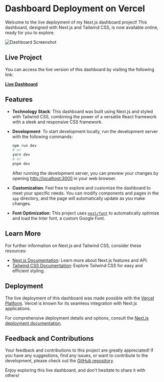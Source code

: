 # Dashboard Deployment on Vercel

Welcome to the live deployment of my Next.js dashboard project! This dashboard, designed with Next.js and Tailwind CSS, is now available online, ready for you to explore.

![Dashboard Screenshot](assets/dashboard.jpg)

## Live Project

You can access the live version of this dashboard by visiting the following link:

[**Live Dashboard**](https://dashboard-design-seven.vercel.app/)

## Features

- **Technology Stack**: This dashboard was built using Next.js and styled with Tailwind CSS, combining the power of a versatile React framework with a sleek and responsive CSS framework.

- **Development**: To start development locally, run the development server with the following commands:

    ```bash
    npm run dev
    # or
    yarn dev
    # or
    pnpm dev
    ```

    After running the development server, you can preview your changes by opening [http://localhost:3000](http://localhost:3000) in your web browser.

- **Customization**: Feel free to explore and customize the dashboard to meet your specific needs. You can modify components and pages in the `app` directory, and the page will automatically update as you make changes.

- **Font Optimization**: This project uses [`next/font`](https://nextjs.org/docs/basic-features/font-optimization) to automatically optimize and load the Inter font, a custom Google Font.

## Learn More

For further information on Next.js and Tailwind CSS, consider these resources:

- [Next.js Documentation](https://nextjs.org/docs): Learn more about Next.js features and API.
- [Tailwind CSS Documentation](https://tailwindcss.com/docs): Explore Tailwind CSS for easy and efficient styling.

## Deployment

The live deployment of this dashboard was made possible with the [Vercel Platform](https://vercel.com/new?utm_medium=default-template&filter=next.js&utm_source=create-next-app&utm_campaign=create-next-app-readme). Vercel is known for its seamless integration with Next.js applications.

For comprehensive deployment details and options, consult the [Next.js deployment documentation](https://nextjs.org/docs/deployment).

## Feedback and Contributions

Your feedback and contributions to this project are greatly appreciated! If you have any suggestions, find any issues, or want to contribute to the development, please check out the [GitHub repository](https://github.com/your-username/your-repo).

Enjoy exploring this live dashboard, and don't hesitate to share it with others!
